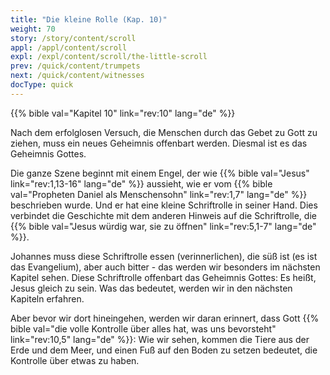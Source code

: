 ```yaml
---
title: "Die kleine Rolle (Kap. 10)"
weight: 70
story: /story/content/scroll
appl: /appl/content/scroll
expl: /expl/content/scroll/the-little-scroll
prev: /quick/content/trumpets
next: /quick/content/witnesses
docType: quick
---
```


{{% bible val="Kapitel 10" link="rev:10" lang="de" %}}

Nach dem erfolglosen Versuch, die Menschen durch das Gebet zu Gott zu ziehen, muss ein neues Geheimnis offenbart werden. Diesmal ist es das Geheimnis Gottes.

Die ganze Szene beginnt mit einem Engel, der wie {{% bible val="Jesus" link="rev:1,13-16" lang="de" %}} aussieht, wie er vom {{% bible val="Propheten Daniel als Menschensohn" link="rev:1,7" lang="de" %}} beschrieben wurde. Und er hat eine kleine Schriftrolle in seiner Hand. Dies verbindet die Geschichte mit dem anderen Hinweis auf die Schriftrolle, die {{% bible val="Jesus würdig war, sie zu öffnen" link="rev:5,1-7" lang="de" %}}.

Johannes muss diese Schriftrolle essen (verinnerlichen), die süß ist (es ist das Evangelium), aber auch bitter - das werden wir besonders im nächsten Kapitel sehen. Diese Schriftrolle offenbart das Geheimnis Gottes: Es heißt, Jesus gleich zu sein. Was das bedeutet, werden wir in den nächsten Kapiteln erfahren. 

Aber bevor wir dort hineingehen, werden wir daran erinnert, dass Gott {{% bible val="die volle Kontrolle über alles hat, was uns bevorsteht" link="rev:10,5" lang="de" %}}: Wie wir sehen, kommen die Tiere aus der Erde und dem Meer, und einen Fuß auf den Boden zu setzen bedeutet, die Kontrolle über etwas zu haben.